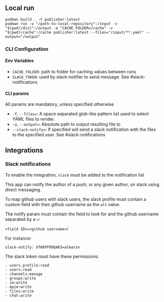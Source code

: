 
## 

## Local run

```
podman build . -t publisher:latest
podman run -v "/path-to-local-repository":/input -v "$(pwd)/dist":/output -e "CACHE_FOLDER=/cache" -v "$(pwd)/cache":/cache publisher:latest --files="/input/**.yaml" --output="/output"
```

### CLI Configuration

#### Env Variables

 - `CACHE_FOLDER`: path to folder for caching values between runs
 - `SLACK_TOKEN`: used by slack-notifier to send message. See #slack-notifications

#### CLI params

All params are mandatory, unless specified otherwise

- `-f`, `--files=`: A space separated glob-like pattern list used to select YAML files to render.
- `-o`, `--output=`: Absolute path to output resulting file to
- `--slack-notify=`: If specified will send a slack notification with the files to the specified user. See #slack-notifications


## Integrations

### Slack notifications

To enable the integration, `slack` must be added to the notification list

This app can notify the author of a push, or any given author, on slack using direct messaging.

To map github users with slack users, the slack profile must contain a custom field with their github username as the `alt` value. 

The notify param must contain the field to look for and the github username separated by a `=`:

`<field ID>=<github username>`/

For instance:

`slack-notify: Xf06PFR9QAR3=almarzn`

The slack token must have these permissions:

```
- users.profile:read
- users:read
- channels:manage
- groups:write
- im:write
- mpim:write
- files:write
- chat:write
```